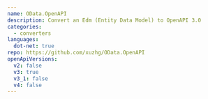 ```yaml
---
name: OData.OpenAPI
description: Convert an Edm (Entity Data Model) to OpenAPI 3.0
categories:
  - converters
languages:
  dot-net: true
repo: https://github.com/xuzhg/OData.OpenAPI
openApiVersions:
  v2: false
  v3: true
  v3_1: false
  v4: false
---
```

